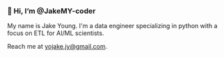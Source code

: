 ### 👋 Hi, I’m @JakeMY-coder

My name is Jake Young. I'm a data engineer specializing in python with a focus on ETL for AI/ML scientists.

Reach me at yojake.jy@gmail.com.

<!---
JakeMY-coder/JakeMY-coder is a ✨ special ✨ repository because its `README.md` (this file) appears on your GitHub profile.
You can click the Preview link to take a look at your changes.
--->
